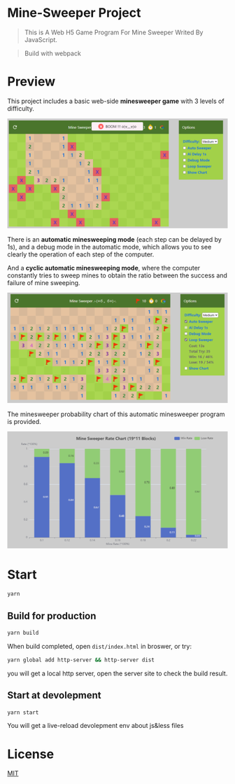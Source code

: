 # Mine-Sweeper Project

> This is A Web H5 Game Program For Mine Sweeper Writed By JavaScript.

> Build with webpack

# Preview
This project includes a basic web-side **minesweeper game** with 3 levels of difficulty.

![MINE-BOOM.PNG](https://raw.githubusercontent.com/33YANG/Mine-Sweeper/main/preview/BOOM.PNG)

There is an **automatic minesweeping mode** (each step can be delayed by 1s), and a debug mode in the automatic mode, which allows you to see clearly the operation of each step of the computer.

And a **cyclic automatic minesweeping mode**, where the computer constantly tries to sweep mines to obtain the ratio between the success and failure of mine sweeping.

![MINE-LOOP.PNG](https://raw.githubusercontent.com/33YANG/Mine-Sweeper/main/preview/LOOP.PNG)

The minesweeper probability chart of this automatic minesweeper program is provided.

![MINE-CHART.PNG](https://raw.githubusercontent.com/33YANG/Mine-Sweeper/main/preview/CHART.PNG)


# Start

```bash
yarn
```

## Build for production

```bash
yarn build
```
When build completed, open `dist/index.html` in broswer, or try:

```bash
yarn global add http-server && http-server dist
```

you will get a local http server, open the server site to check the build result.


## Start at devolepment

```bash
yarn start
```

You will get a live-reload devolepment env about js&less files

# License

[MIT](./LICENSE)
